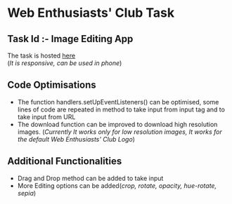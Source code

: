 Web Enthusiasts' Club Task
==========================
Task Id :- Image Editing App
----------------------------
The task is hosted [here](https://image-editing-webapp.glitch.me)   
(*It is responsive, can be used in phone*)

## Code Optimisations
* The function handlers.setUpEventListeners() can be optimised, some lines of code are repeated 
in method to take input from input tag and to take input from URL  
* The download function can be improved to download high resolution images.
(*Currently It works only for low resolution images, It works for the default Web Enthusiasts' Club Logo*)

## Additional Functionalities
* Drag and Drop method can be added to take input  
* More Editing options can be added(*crop, rotate, opacity, hue-rotate, sepia*)
